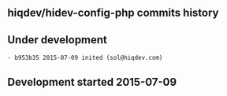 hiqdev/hidev-config-php commits history
---------------------------------------

## Under development

    - b953b35 2015-07-09 inited (sol@hiqdev.com)

## Development started 2015-07-09

